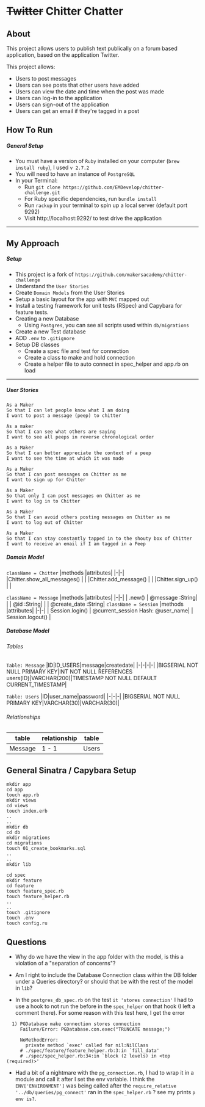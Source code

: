 # ~~Twitter~~ Chitter Chatter

## About

This project allows users to publish text publically on a forum based application, based on the application Twitter.

This project allows:

- Users to post messages
- Users can see posts that other users have added
- Users can view the date and time when the post was made
- Users can log-in to the application
- Users can sign-out of the application
- Users can get an email if they're tagged in a post

## How To Run

##### General Setup

- You must have a version of `Ruby` installed on your computer (`brew install ruby`), I used `v 2.7.2`
- You will need to have an instance of `PostgreSQL`
- In your Terminal:
  - Run `git clone https://github.com/EMDevelop/chitter-challenge.git`
  - For Ruby specific dependencies, run `bundle install`
  - Run `rackup` in your terminal to spin up a local server (default port 9292)
  - Visit http://localhost:9292/ to test drive the application

---

## My Approach

##### Setup

- This project is a fork of `https://github.com/makersacademy/chitter-challenge`
- Understand the `User Stories`
- Create `Domain Models` from the User Stories
- Setup a basic layout for the app with `MVC` mapped out
- Install a testing framework for unit tests (RSpec) and Capybara for feature tests.
- Creating a new Database
  - Using `Postgres`, you can see all scripts used within `db/migrations`
- Create a new Test database
- ADD `.env` to `.gitignore`
- Setup DB classes
  - Create a spec file and test for connection
  - Create a class to make and hold connection
  - Create a helper file to auto connect in spec_helper and app.rb on load

---

##### User Stories

```
As a Maker
So that I can let people know what I am doing
I want to post a message (peep) to chitter

As a maker
So that I can see what others are saying
I want to see all peeps in reverse chronological order

As a Maker
So that I can better appreciate the context of a peep
I want to see the time at which it was made

As a Maker
So that I can post messages on Chitter as me
I want to sign up for Chitter

As a Maker
So that only I can post messages on Chitter as me
I want to log in to Chitter

As a Maker
So that I can avoid others posting messages on Chitter as me
I want to log out of Chitter

As a Maker
So that I can stay constantly tapped in to the shouty box of Chitter
I want to receive an email if I am tagged in a Peep
```

##### Domain Model

`className = Chitter`
|methods |attributes|
|-|-|
|Chitter.show_all_messages() | |
|Chitter.add_message() | |
|Chitter.sign_up() | |

`className = Message`
|methods |attributes|
|-|-|
| .new() | @message :String|
| | @id :String|
| | @create_date :String|
`className = Session`
|methods |attributes|
|-|-|
| Session.login() | @current_session Hash: @user_name|
| Session.logout() |

##### Database Model

###### Tables

`Table: Message`
|ID|ID_USERS|message|createdate|
|-|-|-|-|
|BIGSERIAL NOT NULL PRIMARY KEY|INT NOT NULL REFERENCES users(ID)|VARCHAR(200)|TIMESTAMP NOT NULL DEFAULT CURRENT_TIMESTAMP|

`Table: Users`
|ID|user_name|password|
|-|-|-|
|BIGSERIAL NOT NULL PRIMARY KEY|VARCHAR(30)|VARCHAR(30)|

###### Relationships

| table   | relationship | table |
| ------- | ------------ | ----- |
| Message | 1 - 1        | Users |

## General Sinatra / Capybara Setup

```
mkdir app
cd app
touch app.rb
mkdir views
cd views
touch index.erb
..
..
mkdir db
cd db
mkdir migrations
cd migrations
touch 01_create_bookmarks.sql
..
..
mkdir lib

cd spec
mkdir feature
cd feature
touch feature_spec.rb
touch feature_helper.rb
..
..
touch .gitignore
touch .env
touch config.ru
```

## Questions

- Why do we have the view in the app folder with the model, is this a violation of a "separation of concerns"?

- Am I right to include the Database Connection class within the DB folder under a Queries directory? or should that be with the rest of the model in `lib`?

- In the `postgres_db_spec.rb` on the test `it 'stores connection'` I had to use a hook to not run the before in the `spec_helper` on that hook (I left a comment there). For some reason with this test here, I get the error

```
  1) PGDatabase make connection stores connection
     Failure/Error: PGDatabase.con.exec("TRUNCATE message;")

     NoMethodError:
       private method `exec' called for nil:NilClass
     # ./spec/feature/feature_helper.rb:3:in `fill_data'
     # ./spec/spec_helper.rb:34:in `block (2 levels) in <top (required)>'
```

- Had a bit of a nightmare with the `pg_connection.rb`, I had to wrap it in a module and call it after I set the env variable. I think the `ENV['ENVIRONMENT']` was being called after the `require_relative '../db/queries/pg_connect'` ran in the `spec_helper.rb` ? see my prints `p env is?`.
